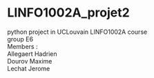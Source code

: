 # LINFO1002A_projet2
python project in UCLouvain LINFO1002A course<br/>
group E6 <br/>
Members : <br/>
  <span class="marge">Allegaert Hadrien</span><br/>
  <span class="marge">Dourov Maxime</span><br/>
  <span class="marge">Lechat Jerome</span><br/>
  
